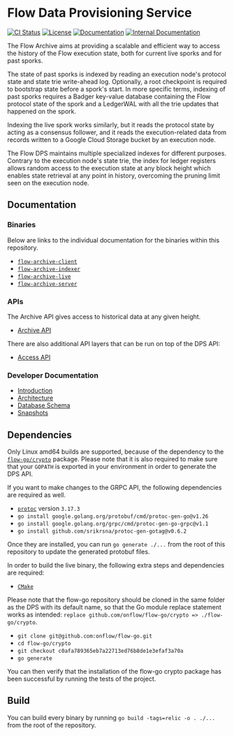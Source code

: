 # Flow Data Provisioning Service

[![CI Status](https://img.shields.io/github/workflow/status/optakt/flow-dps/MasterCI?logo=GitHub%20Actions&label=&logoColor=silver&labelColor=gray)](https://github.com/optakt/flow-dps/actions/workflows/master.yml)
[![License](https://img.shields.io/github/license/nanomsg/mangos.svg?logoColor=silver&logo=Open%20Source%20Initiative&label=&color=blue)](https://github.com/optakt/flow-dps/blob/master/LICENSE)
[![Documentation](https://img.shields.io/badge/godoc-docs-blue.svg?label=&logo=go)](https://pkg.go.dev/github.com/optakt/flow-dps)
[![Internal Documentation](https://img.shields.io/badge/-documentation-grey?logo=markdown)](./docs/introduction.md)

The Flow Archive aims at providing a scalable and efficient way to access the history of the Flow
execution state, both for current live sporks and for past sporks.

The state of past sporks is indexed by reading an execution node's protocol state and state trie write-ahead log.
Optionally, a root checkpoint is required to bootstrap state before a spork's start. In more specific terms, indexing
of past sporks requires a Badger key-value database containing the Flow protocol state of the spork and a LedgerWAL with
all the trie updates that happened on the spork.

Indexing the live spork works similarly, but it reads the protocol state by acting as a consensus follower, and it reads
the execution-related data from records written to a Google Cloud Storage bucket by an execution node.

The Flow DPS maintains multiple specialized indexes for different purposes.
Contrary to the execution node's state trie, the index for ledger registers allows random access to the execution state at any block height
which enables state retrieval at any point in history, overcoming the pruning limit seen on the execution node.

## Documentation

### Binaries

Below are links to the individual documentation for the binaries within this repository.

* [`flow-archive-client`](cmd/flow-archive-client/README.md)
* [`flow-archive-indexer`](cmd/flow-archive-indexer/README.md)
* [`flow-archive-live`](cmd/flow-archive-live/README.md)
* [`flow-archive-server`](cmd/flow-archive-server/README.md)

### APIs

The Archive API gives access to historical data at any given height.

* [Archive API](./docs/dps-api.md)

There are also additional API layers that can be run on top of the DPS API:

* [Access API](https://github.com/optakt/flow-dps-access)

### Developer Documentation

* [Introduction](./docs/introduction.md)
* [Architecture](./docs/architecture.md)
* [Database Schema](./docs/database.md)
* [Snapshots](./docs/snapshots.md)

## Dependencies
Only Linux amd64 builds are supported, because of the dependency to the [`flow-go/crypto`](https://github.com/onflow/flow-go/tree/master/crypto) package.
Please note that it is also required to make sure that your `GOPATH` is exported in your environment in order to generate the DPS API.

If you want to make changes to the GRPC API, the following dependencies are required as well.

* [`protoc`](https://grpc.io/docs/protoc-installation/) version `3.17.3`
* `go install google.golang.org/protobuf/cmd/protoc-gen-go@v1.26`
* `go install google.golang.org/grpc/cmd/protoc-gen-go-grpc@v1.1`
* `go install github.com/srikrsna/protoc-gen-gotag@v0.6.2`

Once they are installed, you can run `go generate ./...` from the root of this repository to update the generated protobuf files.

In order to build the live binary, the following extra steps and dependencies are required:

* [`CMake`](https://cmake.org/install/)

Please note that the flow-go repository should be cloned in the same folder as the DPS with its default name, so that the Go module replace statement works as intended: `replace github.com/onflow/flow-go/crypto => ./flow-go/crypto`.

* `git clone git@github.com:onflow/flow-go.git`
* `cd flow-go/crypto`
* `git checkout c0afa789365eb7a22713ed76b8de1e3efaf3a70a`
* `go generate`

You can then verify that the installation of the flow-go crypto package has been successful by running the tests of the project.

## Build

You can build every binary by running `go build -tags=relic -o . ./...` from the root of the repository.